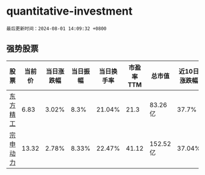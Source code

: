 # quantitative-investment

`最后更新时间：2024-08-01 14:09:32 +0800`

## 强势股票

|股票|当前价|当日涨跌幅|当日振幅|当日换手率|市盈率TTM|总市值|近10日涨跌幅|
|----|----|----|----|----|----|----|----|
|[东方精工](https://xueqiu.com/S/SZ002611)|6.83|3.02%|8.3%|21.04%|21.3|83.26亿|37.7%|
|[宗申动力](https://xueqiu.com/S/SZ001696)|13.32|2.78%|8.33%|22.47%|41.12|152.52亿|37.04%|
